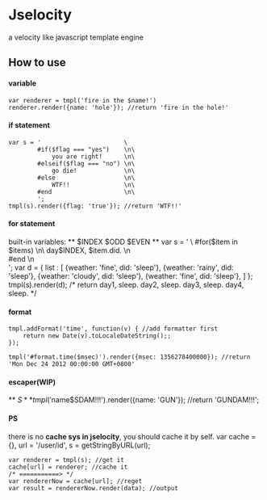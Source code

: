 Jselocity
=========

a velocity like javascript template engine

How to use
----------

#### variable ####
	var renderer = tmpl('fire in the $name!')
	renderer.render({name: 'hole'}); //return 'fire in the hole!'
	
#### if statement ####
	var s =	'						\
			#if($flag === "yes")	\n\
				you are right!		\n\
			#elseif($flag === "no")	\n\
				go die! 			\n\
			#else					\n\
				WTF!!				\n\
			#end					\n\
			';
	tmpl(s).render({flag: 'true'}); //return 'WTF!!'

#### for statement ####
built-in variables: ** $INDEX $ODD $EVEN **
	var s = '							\
			#for($item in $items)		\n\
				day$INDEX, $item.did.	\n\
			#end						\n\
			';
	var d = {
		list : [
			{weather: 'fine', did: 'sleep'},
			{weather: 'rainy', did: 'sleep'},
			{weather: 'cloudy', did: 'sleep'},
			{weather: 'fine', did: 'sleep'},
		]
	};
	tmpl(s).render(d);
	/*	return
		day1, sleep.
		day2, sleep.
		day3, sleep.
		day4, sleep.
	*/
	
#### format ####
	tmpl.addFormat('time', function(v) { //add formatter first
		return new Date(v).toLocaleDateString();;
	});
	
	tmpl('#format.time($msec)').render({msec: 1356278400000}); //return 'Mon Dec 24 2012 00:00:00 GMT+0800'

#### escaper(WIP) ####
** $S **
	tmpl('$name$SDAM!!!').render({name: 'GUN'}); //return 'GUNDAM!!!';

#### PS ####
there is no **cache sys in jselocity**, you should cache it by self.
	var cache	= {},
		url 	= '/user/id',
		s		= getStringByURL(url);
		
	var renderer = tmpl(s); //get it
	cache[url] = renderer; //cache it
	/* ===========> */
	var rendererNow = cache[url]; //reget
	var result = rendererNow.render(data); //output
	